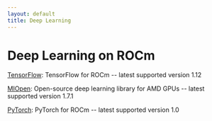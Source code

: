 ```yaml
---
layout: default
title: Deep Learning
---
```

# Deep Learning on ROCm

[TensorFlow](deeplearning/tensorflow.md): TensorFlow for ROCm -- latest supported version 1.12

[MIOpen](deeplearning/miopen.md): Open-source deep learning library for AMD GPUs -- latest supported version 1.7.1

[PyTorch](deeplearning/pytorch.md): PyTorch for ROCm -- latest supported version 1.0

